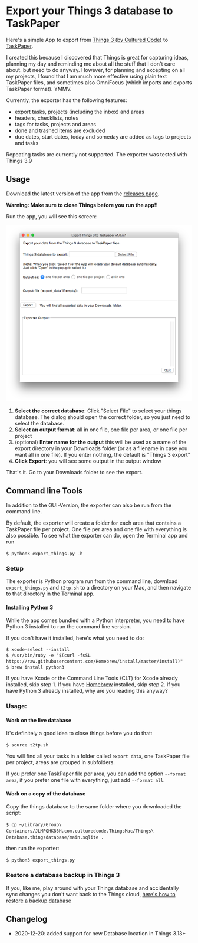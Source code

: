 # Export your Things 3 database to TaskPaper

Here's a simple App to export from [Things 3 (by Cultured Code)](https://culturedcode.com/things/) to [TaskPaper](https://www.taskpaper.com).

I created this because I discovered that Things is great for capturing ideas, planning my day and reminding me about all the stuff that I don't care about. but need to do anyway. However, for planning and excepting on all my projects, I found that I am much more effective using plain text TaskPaper files, and sometimes also OmniFocus (which imports and exports TaskPaper format). YMMV.
 
Currently, the exporter has the following features:

- export tasks, projects (including the inbox) and areas 
- headers, checklists, notes
- tags for tasks, projects and areas
- done and trashed items are excluded
- due dates, start dates, today and someday are added as tags to projects and tasks

Repeating tasks are currently not supported. The exporter was tested with Things 3.9

## Usage

Download the latest version of the app from the [releases page](https://github.com/bboc/things3-export/releases).

**Warning: Make sure to close Things before you run the app!!**

Run the app, you will see this screen:

![](app-screenshot.png)

1. **Select the correct database**: Click "Select File" to select your things database. The dialog should open the correct folder, so you just need to select the database.
2. **Select an output format**: all in one file, one file per area, or one file per project
3. (optional) **Enter name for the output** this will be used as a name of the export directory in your Downloads folder (or as a filename in case you want all in one file). If you enter nothing, the default is "Things 3 export"
4. **Click Export**: you will see some output in the output window

That's it. Go to your Downloads folder to see the export.


## Command line Tools

In addition to the GUI-Version, the exporter can also be run from the command line.

By default, the exporter will create a folder for each area that contains a TaskPaper file per project. One file per area and one file with everything is also possible. To see what the exporter can do, open the Terminal app and run 

`$ python3 export_things.py -h`


### Setup

The exporter is Python program run from the command line, download `export_things.py` and `t2tp.sh` to a directory on your Mac, and then navigate to that directory in the Terminal app. 


#### Installing Python 3

While the app comes bundled with a Python interpreter, you need to have Python 3 installed to run the command line version. 

If you don't have it installed, here's what you need to do:

    $ xcode-select --install
    $ /usr/bin/ruby -e "$(curl -fsSL https://raw.githubusercontent.com/Homebrew/install/master/install)"
    $ brew install python3 

If you have Xcode or the Command Line Tools (CLT) for Xcode already installed, skip step 1. If you have [Homebrew](https://brew.sh) installed, skip step 2. If you have Python 3 already installed, why are you reading this anyway?


### Usage:


#### Work on the live database 

It's definitely a good idea to close things before you do that:

`$ source t2tp.sh`

You will find all your tasks in a folder called `export data`, one TaskPaper file per project, areas are grouped in subfolders.

If you prefer one TaskPaper file per area, you can add the option `--format area`, if you prefer one file with everything, just add `--format all`.


#### Work on a copy of the database

Copy the things database to the same folder where you downloaded the script:
    
`$ cp ~/Library/Group\ Containers/JLMPQHK86H.com.culturedcode.ThingsMac/Things\ Database.thingsdatabase/main.sqlite .` 

then run the exporter:

`$ python3 export_things.py`


### Restore a database backup in Things 3

If you, like me, play around with your Things database and accidentally sync changes you don't want back to the Things cloud, [here's how to restore a backup database](https://support.culturedcode.com/customer/en/portal/articles/2803595-restoring-from-a-backup)

## Changelog 

- 2020-12-20: added support for new Database location in Things 3.13+

